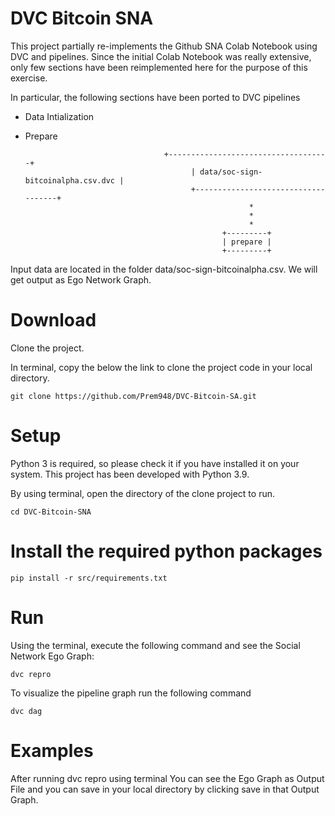# DVC Bitcoin SNA

This project partially re-implements the Github SNA Colab Notebook using DVC and pipelines. Since the initial Colab Notebook was really extensive, only few sections have been reimplemented here for the purpose of this exercise.

In particular, the following sections have been ported to DVC pipelines

- Data Intialization
  
- Prepare

      	                             +------------------------------------+                   
                                           | data/soc-sign-bitcoinalpha.csv.dvc |                   
                                           +------------------------------------+                   
                                                        *                             
                                                        *                              
                                                        *                             
                  	                              +---------+                        
                  	                              | prepare |                        
                  	                              +---------+      

Input data are located in the folder data/soc-sign-bitcoinalpha.csv. We will get output as Ego Network Graph.


# Download

Clone the project.

In terminal, copy the below the link to clone the project code in your local directory.

    git clone https://github.com/Prem948/DVC-Bitcoin-SA.git

# Setup

Python 3 is required, so please check it if you have installed it on your system. This project has been developed with Python 3.9.

By using terminal, open the directory of the clone project to run.

    cd DVC-Bitcoin-SNA
      
# Install the required python packages

    pip install -r src/requirements.txt
    
# Run

Using the terminal, execute the following command and see the Social Network Ego Graph:

    dvc repro
    
To visualize the pipeline graph run the following command

    dvc dag
    
# Examples

After running dvc repro using terminal You can see the Ego Graph as Output File and you can save in your local directory by clicking save in that Output Graph.
